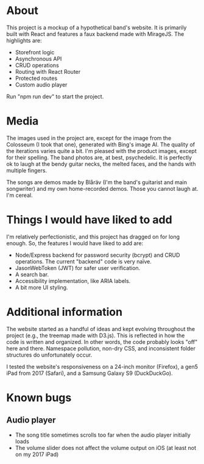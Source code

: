 # About
This project is a mockup of a hypothetical band's website. It is primarily built with React and features a faux backend made with MirageJS. The highlights are:
- Storefront logic
- Asynchronous API
- CRUD operations
- Routing with React Router
- Protected routes
- Custom audio player

Run "npm run dev" to start the project.

# Media
The images used in the project are, except for the image from the Colosseum (I took that one), generated with Bing's image AI. The quality of the iterations varies quite a bit. I'm pleased with the product images, except for their spelling. The band photos are, at best, psychedelic. It is perfectly ok to laugh at the bendy guitar necks, the melted faces, and the hands with multiple fingers. 

The songs are demos made by Blåräv (I'm the band's guitarist and main songwriter) and my own home-recorded demos. Those you cannot laugh at. I'm cereal. 

# Things I would have liked to add
I'm relatively perfectionistic, and this project has dragged on for long enough. So, the features I would have liked to add are:
- Node/Express backend for password security (bcrypt) and CRUD operations. The current "backend" code is very naïve.
- JasonWebToken (JWT) for safer user verification.
- A search bar.
- Accessibility implementation, like ARIA labels.
- A bit more UI styling.

# Additional information
The website started as a handful of ideas and kept evolving throughout the project (e.g., the treemap made with D3.js). This is reflected in how the code is written and organized. In other words, the code probably looks "off" here and there. Namespace pollution, non-dry CSS, and inconsistent folder structures do unfortunately occur. 

I tested the website's responsiveness on a 24-inch monitor (Firefox), a gen5 iPad from 2017 (Safari), and a Samsung Galaxy S9 (DuckDuckGo). 

# Known bugs
## Audio player
- The song title sometimes scrolls too far when the audio player initially loads
- The volume slider does not affect the volume output on iOS (at least not on my 2017 iPad)
